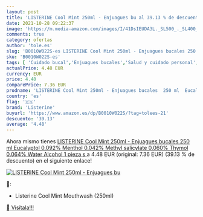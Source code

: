```yaml
---
layout: post
title: 'LISTERINE Cool Mint 250ml - Enjuagues bu al 39.13 % de descuento'
date: 2021-10-28 09:22:37
image: 'https://m.media-amazon.com/images/I/41DsIEUDA3L._SL500_._SL400_.jpg'
comments: true
category: ofertas
author: 'tole.es'
slug: 'B0010W022S-es LISTERINE Cool Mint 250ml - Enjuagues bucales 250 ml...'
sku: 'B0010W022S-es'
tags: [ 'Cuidado bucal','Enjuagues bucales','Salud y cuidado personal','listerine', ]
actualPrice: 4.48 EUR
currency: EUR
price: 4.48
comparePrice: 7.36 EUR
prodname: 'LISTERINE Cool Mint 250ml - Enjuagues bucales  250 ml  Eucalyptol 0.092%  Menthol 0.042%  Methyl salicylate 0.060%  Thymol 0.064%  Water  Alcohol  1 pieza s  '
country: 'es'
flag: '🇪🇸'
brand: 'Listerine'
buyurl: 'https://www.amazon.es/dp/B0010W022S/?tag=tolees-21'
descuento: '39.13'
average: '4.48'
---
```


Ahora mismo tienes [LISTERINE Cool Mint 250ml - Enjuagues bucales  250 ml  Eucalyptol 0.092%  Menthol 0.042%  Methyl salicylate 0.060%  Thymol 0.064%  Water  Alcohol  1 pieza s  ](https://www.amazon.es/dp/B0010W022S/?tag=tolees-21) a 4.48 EUR (original: 7.36 EUR) (39.13 %  de descuento) en el siguiente enlace!

[![LISTERINE Cool Mint 250ml - Enjuagues bu](https://m.media-amazon.com/images/I/41DsIEUDA3L._SL500_._SL400_.jpg)](https://www.amazon.es/dp/B0010W022S/?tag=tolees-21)

🔎:

- Listerine Cool Mint Mouthwash (250ml)

[🛒 Visítala!!!](https://www.amazon.es/dp/B0010W022S/?tag=tolees-21)
